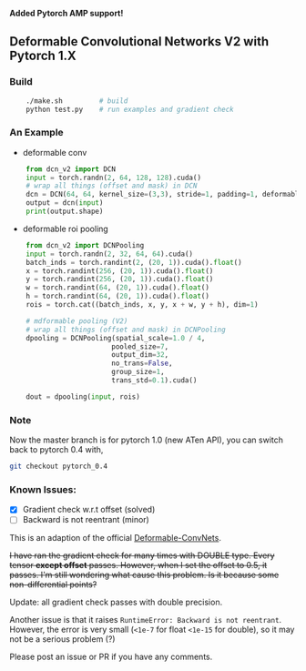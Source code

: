 **Added Pytorch AMP support!**

## Deformable Convolutional Networks V2 with Pytorch 1.X

### Build
```bash
    ./make.sh         # build
    python test.py    # run examples and gradient check 
```

### An Example
- deformable conv
```python
    from dcn_v2 import DCN
    input = torch.randn(2, 64, 128, 128).cuda()
    # wrap all things (offset and mask) in DCN
    dcn = DCN(64, 64, kernel_size=(3,3), stride=1, padding=1, deformable_groups=2).cuda()
    output = dcn(input)
    print(output.shape)
```
- deformable roi pooling
```python
    from dcn_v2 import DCNPooling
    input = torch.randn(2, 32, 64, 64).cuda()
    batch_inds = torch.randint(2, (20, 1)).cuda().float()
    x = torch.randint(256, (20, 1)).cuda().float()
    y = torch.randint(256, (20, 1)).cuda().float()
    w = torch.randint(64, (20, 1)).cuda().float()
    h = torch.randint(64, (20, 1)).cuda().float()
    rois = torch.cat((batch_inds, x, y, x + w, y + h), dim=1)

    # mdformable pooling (V2)
    # wrap all things (offset and mask) in DCNPooling
    dpooling = DCNPooling(spatial_scale=1.0 / 4,
                         pooled_size=7,
                         output_dim=32,
                         no_trans=False,
                         group_size=1,
                         trans_std=0.1).cuda()

    dout = dpooling(input, rois)
```
### Note
Now the master branch is for pytorch 1.0 (new ATen API), you can switch back to pytorch 0.4 with,
```bash
git checkout pytorch_0.4
```

### Known Issues:

- [x] Gradient check w.r.t offset (solved)
- [ ] Backward is not reentrant (minor)

This is an adaption of the official [Deformable-ConvNets](https://github.com/msracver/Deformable-ConvNets/tree/master/DCNv2_op).

<s>I have ran the gradient check for many times with DOUBLE type. Every tensor **except offset** passes.
However, when I set the offset to 0.5, it passes. I'm still wondering what cause this problem. Is it because some
non-differential points? </s>

Update: all gradient check passes with double precision. 

Another issue is that it raises `RuntimeError: Backward is not reentrant`. However, the error is very small (`<1e-7` for 
float `<1e-15` for double), 
so it may not be a serious problem (?)

Please post an issue or PR if you have any comments.
    
